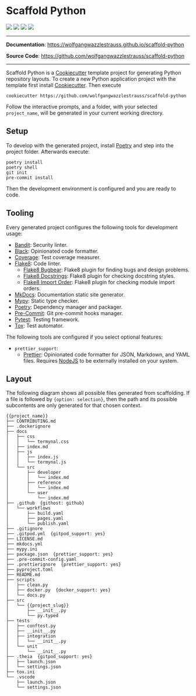 # Scaffold Python

![](https://github.com/wolfgangwazzlestrauss/scaffold-python/workflows/build/badge.svg)
![](https://img.shields.io/badge/code%20style-black-000000.svg)
![](https://img.shields.io/github/repo-size/wolfgangwazzlestrauss/scaffold-python)
![](https://img.shields.io/github/license/wolfgangwazzlestrauss/scaffold-python)

---

**Documentation**: https://wolfgangwazzlestrauss.github.io/scaffold-python

**Source Code**: https://github.com/wolfgangwazzlestrauss/scaffold-python

---

Scaffold Python is a
[Cookiecutter](https://github.com/cookiecutter/cookiecutter) template project
for generating Python repository layouts. To create a new Python
application project with the template first install
[Cookiecutter](https://github.com/cookiecutter/cookiecutter). Then execute

```console
cookiecutter https://github.com/wolfgangwazzlestrauss/scaffold-python
```

Follow the interactive prompts, and a folder, with your selected `project_name`,
will be generated in your current working directory.

## Setup

To develop with the generated project, install
[Poetry](https://python-poetry.org/) and step into the project folder.
Afterwards execute:

```console
poetry install
poetry shell
git init
pre-commit install
```

Then the development environment is configured and you are ready to code.

## Tooling

Every generated project configures the following tools for development usage:

- [Bandit](https://github.com/PyCQA/bandit): Security linter.
- [Black](https://github.com/psf/black): Opinionated code formatter.
- [Coverage](https://coverage.readthedocs.io/en/coverage-5.0.3/): Test coverage
  measurer.
- [Flake8](https://flake8.pycqa.org/en/latest/): Code linter.
  - [Flake8 Bugbear](https://github.com/PyCQA/flake8-bugbear): Flake8 plugin for
    finding bugs and design problems.
  - [Flake8 Docstrings](https://gitlab.com/pycqa/flake8-docstrings): Flake8
    plugin for checking docstring styles.
  - [Flake8 Import Order](https://github.com/PyCQA/flake8-import-order): Flake8
    plugin for checking module import orders.
- [MkDocs](https://www.mkdocs.org/): Documentation static site generator.
- [Mypy](http://mypy-lang.org/): Static type checker.
- [Poetry](https://python-poetry.org/): Dependency manager and packager.
- [Pre-Commit](https://pre-commit.com/): Git pre-commit hooks manager.
- [Pytest](https://docs.pytest.org/en/latest/): Testing framework.
- [Tox](https://tox.readthedocs.io/en/latest/): Test automator.

The following tools are configured if you select optional features:

- `prettier_support`:
  - [Prettier](https://prettier.io/): Opinionated code formatter for JSON,
    Markdown, and YAML files. Requires [NodeJS](https://nodejs.org/en/) to be
    externally installed on your system.

## Layout

The following diagram shows all possible files generated from scaffolding. If a
file is followed by `{option: selection}`, then the path and its possible
subcontents are only generated for that chosen context.

```
{{project_name}}
├── CONTRIBUTING.md
├── .dockerignore
├── docs
│   ├── css
│   │   └── termynal.css
│   ├── index.md
│   ├── js
│   │   ├── index.js
│   │   └── termynal.js
│   └── src
│       ├── developer
│       │   └── index.md
│       ├── reference
│       │   └── index.md
│       └── user
│           └── index.md
├── .github  {githost: github}
│   └── workflows
│       ├── build.yaml
│       ├── pages.yaml
│       └── publish.yaml
├── .gitignore
├── .gitpod.yml  {gitpod_support: yes}
├── LICENSE.md
├── mkdocs.yml
├── mypy.ini
├── package.json  {prettier_support: yes}
├── .pre-commit-config.yaml
├── .prettierignore  {prettier_support: yes}
├── pyproject.toml
├── README.md
├── scripts
│   ├── clean.py
│   ├── docker.py  {docker_support: yes}
│   └── docs.py
├── src
│   └── {{project_slug}}
│       ├── __init__.py
│       └── py.typed
├── tests
│   ├── conftest.py
│   ├── __init__.py
│   ├── integration
│   │   └── __init__.py
│   └── unit
│       └── __init__.py
├── .theia  {gitpod_support: yes}
│   ├── launch.json
│   └── settings.json
├── tox.ini
└── .vscode
    ├── launch.json
    └── settings.json
```
